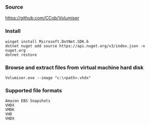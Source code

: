 ### Source
https://github.com/CCob/Volumiser

### Install
```
winget install Microsoft.DotNet.SDK.6
dotnet nuget add source https://api.nuget.org/v3/index.json -n nuget.org
dotnet restore
```

### Browse and extract files from virtual machine hard disk 
```
Volumiser.exe --image "c:\<path>.vhdx"
```

### Supported file formats
```
Amazon EBS Snapshots
VHDX
VMDK
VHD
VHDX
```


